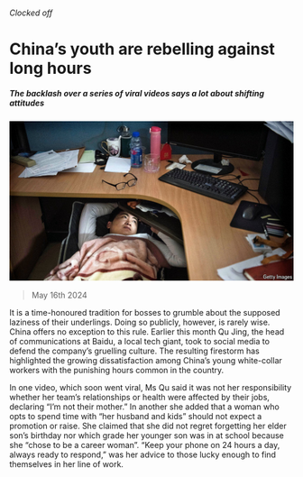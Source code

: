 ###### Clocked off

# China’s youth are rebelling against long hours 

##### The backlash over a series of viral videos says a lot about shifting attitudes 

![image](images/20240518_WBP503.jpg) 

> May 16th 2024 

It is a time-honoured tradition for bosses to grumble about the supposed laziness of their underlings. Doing so publicly, however, is rarely wise. China offers no exception to this rule. Earlier this month Qu Jing, the head of communications at Baidu, a local tech giant, took to social media to defend the company’s gruelling culture. The resulting firestorm has highlighted the growing dissatisfaction among China’s young white-collar workers with the punishing hours common in the country.

In one video, which soon went viral, Ms Qu said it was not her responsibility whether her team’s relationships or health were affected by their jobs, declaring “I’m not their mother.” In another she added that a woman who opts to spend time with “her husband and kids” should not expect a promotion or raise. She claimed that she did not regret forgetting her elder son’s birthday nor which grade her younger son was in at school because she “chose to be a career woman”. “Keep your phone on 24 hours a day, always ready to respond,” was her advice to those lucky enough to find themselves in her line of work.

